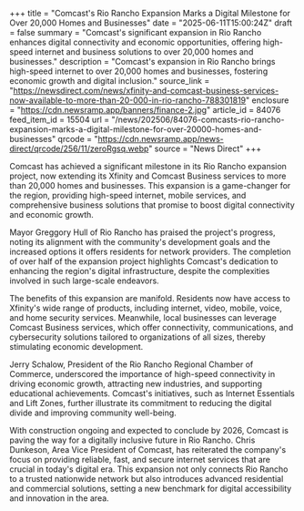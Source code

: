 +++
title = "Comcast's Rio Rancho Expansion Marks a Digital Milestone for Over 20,000 Homes and Businesses"
date = "2025-06-11T15:00:24Z"
draft = false
summary = "Comcast's significant expansion in Rio Rancho enhances digital connectivity and economic opportunities, offering high-speed internet and business solutions to over 20,000 homes and businesses."
description = "Comcast's expansion in Rio Rancho brings high-speed internet to over 20,000 homes and businesses, fostering economic growth and digital inclusion."
source_link = "https://newsdirect.com/news/xfinity-and-comcast-business-services-now-available-to-more-than-20-000-in-rio-rancho-788301819"
enclosure = "https://cdn.newsramp.app/banners/finance-2.jpg"
article_id = 84076
feed_item_id = 15504
url = "/news/202506/84076-comcasts-rio-rancho-expansion-marks-a-digital-milestone-for-over-20000-homes-and-businesses"
qrcode = "https://cdn.newsramp.app/news-direct/qrcode/256/11/zeroRgsq.webp"
source = "News Direct"
+++

<p>Comcast has achieved a significant milestone in its Rio Rancho expansion project, now extending its Xfinity and Comcast Business services to more than 20,000 homes and businesses. This expansion is a game-changer for the region, providing high-speed internet, mobile services, and comprehensive business solutions that promise to boost digital connectivity and economic growth.</p><p>Mayor Greggory Hull of Rio Rancho has praised the project's progress, noting its alignment with the community's development goals and the increased options it offers residents for network providers. The completion of over half of the expansion project highlights Comcast's dedication to enhancing the region's digital infrastructure, despite the complexities involved in such large-scale endeavors.</p><p>The benefits of this expansion are manifold. Residents now have access to Xfinity's wide range of products, including internet, video, mobile, voice, and home security services. Meanwhile, local businesses can leverage Comcast Business services, which offer connectivity, communications, and cybersecurity solutions tailored to organizations of all sizes, thereby stimulating economic development.</p><p>Jerry Schalow, President of the Rio Rancho Regional Chamber of Commerce, underscored the importance of high-speed connectivity in driving economic growth, attracting new industries, and supporting educational achievements. Comcast's initiatives, such as Internet Essentials and Lift Zones, further illustrate its commitment to reducing the digital divide and improving community well-being.</p><p>With construction ongoing and expected to conclude by 2026, Comcast is paving the way for a digitally inclusive future in Rio Rancho. Chris Dunkeson, Area Vice President of Comcast, has reiterated the company's focus on providing reliable, fast, and secure internet services that are crucial in today's digital era. This expansion not only connects Rio Rancho to a trusted nationwide network but also introduces advanced residential and commercial solutions, setting a new benchmark for digital accessibility and innovation in the area.</p>